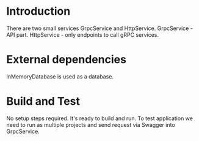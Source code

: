 # Introduction
There are two small services GrpcService and HttpService.
GrpcService - API part.
HttpService - only endpoints to call gRPC services.

# External dependencies
InMemoryDatabase is used as a database.

# Build and Test
No setup steps required. It's ready to build and run.
To test application we need to run as multiple projects and send request via Swagger into GrpcService.

